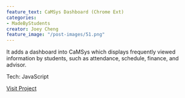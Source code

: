 ```yaml
---
feature_text: CaMSys Dashboard (Chrome Ext)
categories:
- MadeByStudents
creator: Joey Cheng
feature_image: "/post-images/51.png"
---
```


It adds a dashboard into CaMSys which displays frequently viewed information by students, such as attendance, schedule, finance, and advisor.

Tech: JavaScript

[Visit Project](https://chrome.google.com/webstore/detail/mmu-camsys-dashboard/lepjdepdjclpgiknnfakgohejcljhphh?hl=en-GB)
